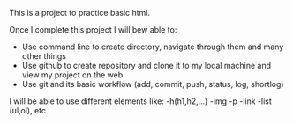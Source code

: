 This is a project to practice basic html. 

Once I complete this project I will bew able to:
  - Use command line to create directory, navigate through them and many other things
  - Use github to create repository and clone it to my local machine and view my project on the web
  - Use git and its basic workflow (add, commit, push, status, log, shortlog)
  
I will be able to use different elements like: 
  -h(h1,h2,...)
  -img
  -p
  -link
  -list (ul,ol), etc


